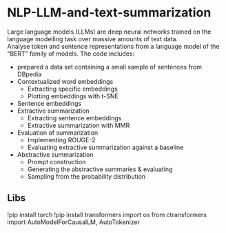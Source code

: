 # NLP-LLM-and-text-summarization

Large language models (LLMs) are deep neural networks trained on the language modelling task over massive amounts of text data.\
Analyse token and sentence representations from a language model of the “BERT” family of models.
The code includes:
- prepared a data set containing a small sample of sentences from DBpedia
- Contextualized word embeddings
  - Extracting specific embeddings
  - Plotting embeddings with t-SNE
- Sentence embeddings
- Extractive summarization
  - Extracting sentence embeddings
  - Extractive summarization with MMR
- Evaluation of summarization
  - Implementing ROUGE-2
  - Evaluating extractive summarization against a baseline
- Abstractive summarization
  - Prompt construction
  - Generating the abstractive summaries & evaluating
  - Sampling from the probability distribution  

## Libs
!pip install torch
!pip install transformers
import os
from ctransformers import AutoModelForCausalLM, AutoTokenizer
